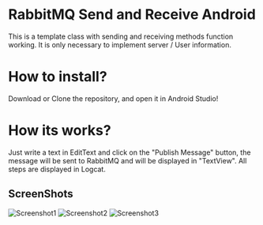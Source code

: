 # RabbitMQ Send and Receive Android
 
This is a template class with sending and receiving methods function working. It is only necessary to implement server / User information.

# How to install?

Download or Clone the repository, and open it in Android Studio!


# How its works?

Just write a text in EditText and click on the "Publish Message" button, the message will be sent to RabbitMQ and will be displayed in "TextView". All steps are displayed in Logcat.

## ScreenShots

![Screenshot1](https://github.com/AthosPrescinato/RabbitMQ-Send-and-Receive-Android/blob/main/images%20read/1.png)
![Screenshot2](https://github.com/AthosPrescinato/RabbitMQ-Send-and-Receive-Android/blob/main/images%20read/2.png)
![Screenshot3](https://github.com/AthosPrescinato/RabbitMQ-Send-and-Receive-Android/blob/main/images%20read/3.png)


